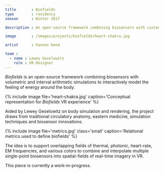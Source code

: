 ```yaml
---
title       : Biofields
type        : residency
season      : Winter 2017

description : An open-source framework combining biosensors with custom volumetric and interval arithmetic simulations to interactively model the feeling of energy around the body.

image       : /images/projects/biofields/heart-chakra.jpg

artist      : hannes bend

team :
  - name : Lewey Geselowitz
    role : VR Designer
---
```


*Biofields* is an open-source framework combining biosensors with volumetric and interval arithmetic simulations to interactively model the feeling of energy around the body.

{% include image file='heart-chakra.jpg'
   caption='Conceptual representation for *Biofields* VR experience' %}

Aided by Lewey Geselowitz on body simulation and rendering, the project draws from traditional circulatory anatomy, eastern medicine, simulation techniques and biosensor innovations.

{% include image file='metrics.jpg'
   class='small'
   caption='Relational metrics used to define biofields' %}

The idea is to support overlapping fields of thermal, photonic, heart-rate, EM frequencies, and various colors to combine and interpolate multiple single-point biosensors into spatial-fields of real-time imagery in VR.

This piece is currently a work-in-progress.